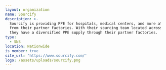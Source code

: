 ```yaml
---
layout: organization
name: Sourcify
description: >-
  Sourcify is providing PPE for hospitals, medical centers, and more at cost
  from their partner factories. With their sourcing team located across Asia,
  they have a diversified PPE supply through their partner factories.
type:
  - SNS
location: Nationwide
is_member: true
site_url: 'https://www.sourcify.com/'
logo: /assets/uploads/sourcify.png
---
```

